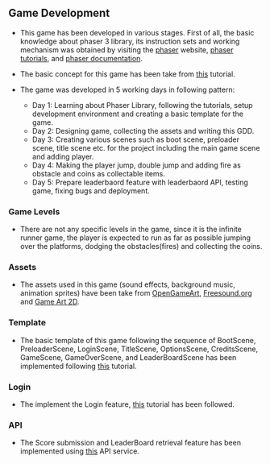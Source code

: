 ## Game Development
- This game has been developed in various stages. First of all, the basic knowledge about phaser 3 library, its instruction sets and working mechanism was obtained by visiting the [phaser](https://phaser.io/) website, [phaser tutorials](https://phaser.io/tutorials/getting-started-phaser3), and [phaser documentation](https://photonstorm.github.io/phaser3-docs/).  
- The basic concept for this game has been take from [this](https://www.emanueleferonato.com/tag/endless-runner/) tutorial.

- The game was developed in 5 working days in following pattern:

  - Day 1: Learning about Phaser Library, following the tutorials, setup development environment and creating a basic template for the game.
  - Day 2: Designing game, collecting the assets and writing this GDD.
  - Day 3: Creating various scenes such as boot scene, preloader scene, title scene etc. for the project including the main game scene and adding player.
  - Day 4: Making the player jump, double jump and adding fire as obstacle and coins as collectable items.
  - Day 5: Prepare leaderbaord feature with leaderbaord API, testing game, fixing bugs and deployment.

### Game Levels
- There are not any specific levels in the game, since it is the infinite runner game, the player is expected to run as far as possible jumping over the platforms, dodging the obstacles(fires) and collecting the coins.

### Assets
- The assets used in this game (sound effects, background music, animation sprites) have been take from [OpenGameArt](https://opengameart.org/), [Freesound.org](https://freesound.org/) and [Game Art 2D](https://www.gameart2d.com/freebies.html).

### Template

- The basic template of this game following the sequence of BootScene, PreloaderScene, LoginScene, TitleScene, OptionsScene, CreditsScene, GameScene, GameOverScene, and LeaderBoardScene has been implemented following [this](https://phasertutorials.com/creating-a-phaser-3-template-part-1/) tutorial.

### Login
- The implement the Login feature, [this](https://labs.phaser.io/view.html?src=src%5Cgame%20objects%5Cdom%20element%5Cinput%20test.js) tutorial has been followed.

### API
- The Score submission and LeaderBoard retrieval feature has been implemented using [this](https://www.notion.so/Leaderboard-API-service-24c0c3c116974ac49488d4eb0267ade3) API service.